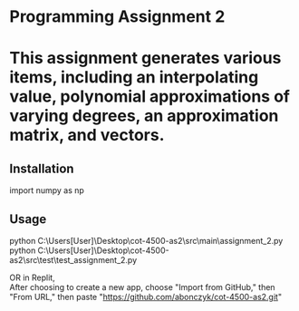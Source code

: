 # Programming Assignment 2

# This assignment generates various items, including an interpolating value, polynomial approximations of varying degrees, an approximation matrix, and vectors.

## Installation

import numpy as np

## Usage

python C:\Users\[User]\Desktop\cot-4500-as2\src\main\assignment_2.py  
python C:\Users\[User]\Desktop\cot-4500-as2\src\test\test_assignment_2.py

OR in Replit,  
After choosing to create a new app, choose "Import from GitHub," then "From URL," then paste "https://github.com/abonczyk/cot-4500-as2.git"